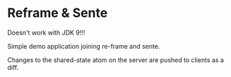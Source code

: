 Reframe & Sente
===============

Doesn't work with JDK 9!!!

Simple demo application joining re-frame and sente.

Changes to the shared-state atom on the server are pushed to clients as a diff.
